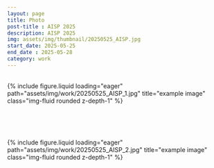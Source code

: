 ```yaml
---
layout: page
title: Photo
post-title : AISP 2025
description: AISP 2025
img: assets/img/thumbnail/20250525_AISP.jpg
start_date: 2025-05-25
end_date : 2025-05-28
category: work
---
```


<br>

<div class="row">
    <div class="col-sm mt-3 mt-md-0">
        {% include figure.liquid loading="eager" path="assets/img/work/20250525_AISP_1.jpg" title="example image" class="img-fluid rounded z-depth-1" %}
    </div>
</div>

<br><br><br>

<div class="row">
    <div class="col-sm mt-3 mt-md-0">
        {% include figure.liquid loading="eager" path="assets/img/work/20250525_AISP_2.jpg" title="example image" class="img-fluid rounded z-depth-1" %}
    </div>
</div>


